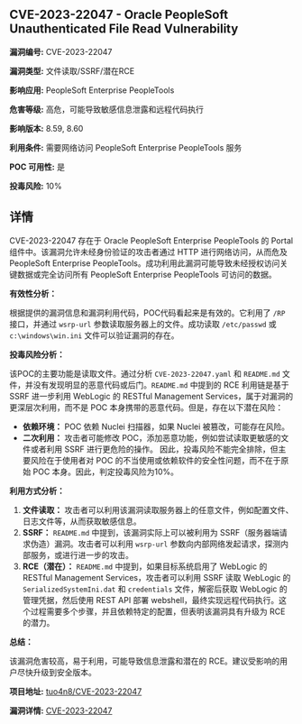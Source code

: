 ## CVE-2023-22047 - Oracle PeopleSoft Unauthenticated File Read Vulnerability

**漏洞编号:** CVE-2023-22047

**漏洞类型:** 文件读取/SSRF/潜在RCE

**影响应用:** PeopleSoft Enterprise PeopleTools

**危害等级:** 高危，可能导致敏感信息泄露和远程代码执行

**影响版本:** 8.59, 8.60

**利用条件:** 需要网络访问 PeopleSoft Enterprise PeopleTools 服务

**POC 可用性:** 是

**投毒风险:** 10%

## 详情

CVE-2023-22047 存在于 Oracle PeopleSoft Enterprise PeopleTools 的 Portal 组件中。该漏洞允许未经身份验证的攻击者通过 HTTP 进行网络访问，从而危及 PeopleSoft Enterprise PeopleTools。成功利用此漏洞可能导致未经授权访问关键数据或完全访问所有 PeopleSoft Enterprise PeopleTools 可访问的数据。 

**有效性分析：**

根据提供的漏洞信息和漏洞利用代码，POC代码看起来是有效的。它利用了 `/RP` 接口，并通过 `wsrp-url` 参数读取服务器上的文件。成功读取 `/etc/passwd` 或 `c:\windows\win.ini` 文件可以验证漏洞的存在。

**投毒风险分析：**

该POC的主要功能是读取文件。通过分析 `CVE-2023-22047.yaml` 和 `README.md` 文件，并没有发现明显的恶意代码或后门。`README.md` 中提到的 RCE 利用链是基于 SSRF 进一步利用 WebLogic 的 RESTful Management Services，属于对漏洞的更深层次利用，而不是 POC 本身携带的恶意代码。但是，存在以下潜在风险：
*   **依赖环境：** POC 依赖 Nuclei 扫描器，如果 Nuclei 被篡改，可能存在风险。
*   **二次利用：** 攻击者可能修改 POC，添加恶意功能，例如尝试读取更敏感的文件或者利用 SSRF 进行更危险的操作。
因此，投毒风险不能完全排除，但主要风险在于使用者对 POC 的不当使用或依赖软件的安全性问题，而不在于原始 POC 本身。因此，判定投毒风险为10%。

**利用方式分析：**

1.  **文件读取：** 攻击者可以利用该漏洞读取服务器上的任意文件，例如配置文件、日志文件等，从而获取敏感信息。
2.  **SSRF：** `README.md` 中提到，该漏洞实际上可以被利用为 SSRF（服务器端请求伪造）漏洞。攻击者可以利用 `wsrp-url` 参数向内部网络发起请求，探测内部服务，或进行进一步的攻击。
3.  **RCE（潜在）：** `README.md` 中提到，如果目标系统启用了 WebLogic 的 RESTful Management Services，攻击者可以利用 SSRF 读取 WebLogic 的 `SerializedSystemIni.dat` 和 `credentials` 文件，解密后获取 WebLogic 的管理凭据，然后使用 REST API 部署 webshell，最终实现远程代码执行。这个过程需要多个步骤，并且依赖特定的配置，但表明该漏洞具有升级为 RCE 的潜力。

**总结：**

该漏洞危害较高，易于利用，可能导致信息泄露和潜在的 RCE。建议受影响的用户尽快升级到安全版本。

**项目地址:** [tuo4n8/CVE-2023-22047](https://github.com/tuo4n8/CVE-2023-22047)

**漏洞详情:** [CVE-2023-22047](https://nvd.nist.gov/vuln/detail/CVE-2023-22047)